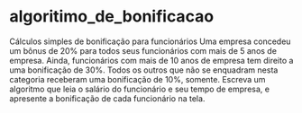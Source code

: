 # algoritimo_de_bonificacao
 Cálculos simples de bonificação para funcionários
Uma empresa concedeu um bônus de 20% para todos seus funcionários com mais de 5 anos de empresa. Ainda, funcionários com mais de 10 anos de empresa tem direito a uma bonificação de 30%. Todos os outros que não se enquadram nesta categoria receberam uma bonificação de 10%, somente. Escreva um algoritmo que leia o salário do funcionário e seu tempo de empresa, e apresente a bonificação de cada funcionário na tela.
